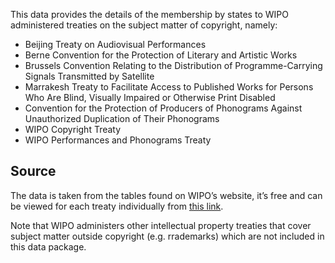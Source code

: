 This data provides the details of the membership by states to WIPO administered treaties on the subject matter of copyright, namely:

 * Beijing Treaty on Audiovisual Performances
 * Berne Convention for the Protection of Literary and Artistic Works
 * Brussels Convention Relating to the Distribution of Programme-Carrying Signals Transmitted by Satellite
 * Marrakesh Treaty to Facilitate Access to Published Works for Persons Who Are Blind, Visually Impaired or Otherwise Print Disabled
 * Convention for the Protection of Producers of Phonograms Against Unauthorized Duplication of Their Phonograms
 * WIPO Copyright Treaty
 * WIPO Performances and Phonograms Treaty

## Source

The data is taken from the tables found on WIPO’s website, it’s free and can be viewed for each treaty individually from [this link](wipo.int/treaties/en/).

Note that WIPO administers other intellectual property treaties that cover subject matter outside copyright (e.g. rrademarks) which are not included in this data package.